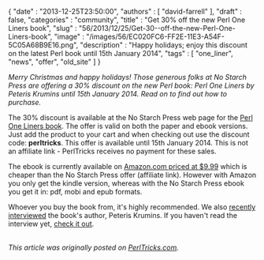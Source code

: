 {
   "date" : "2013-12-25T23:50:00",
   "authors" : [
      "david-farrell"
   ],
   "draft" : false,
   "categories" : "community",
   "title" : "Get 30% off the new Perl One Liners book",
   "slug" : "56/2013/12/25/Get-30--off-the-new-Perl-One-Liners-book",
   "image" : "/images/56/EC020FC6-FF2E-11E3-A54F-5C05A68B9E16.png",
   "description" : "Happy holidays; enjoy this discount on the latest Perl book until 15th January 2014",
   "tags" : [
      "one_liner",
      "news",
      "offer",
      "old_site"
   ]
}


*Merry Christmas and happy holidays! Those generous folks at No Starch Press are offering a 30% discount on the new Perl book: Perl One Liners by Peteris Krumins until 15th January 2014. Read on to find out how to purchase.*

The 30% discount is available at the No Starch Press web page for the [Perl One Liners book](http://www.nostarch.com/perloneliners). The offer is valid on both the paper and ebook versions. Just add the product to your cart and when checking out use the discount code: **perltricks**. This offer is available until 15th January 2014. This is not an affiliate link - PerlTricks receives no payment for these sales.

The ebook is currently available on [Amazon.com priced at $9.99](http://www.amazon.com/gp/product/B00GS9BZLU/ref=as_li_qf_sp_asin_tl?ie=UTF8&camp=1789&creative=9325&creativeASIN=B00GS9BZLU&linkCode=as2&tag=perltrickscom-20) which is cheaper than the No Starch Press offer (affiliate link). However with Amazon you only get the kindle version, whereas with the No Starch Press ebook you get it in: pdf, mobi and epub formats.

Whoever you buy the book from, it's highly recommended. We also [recently interviewed](http://perltricks.com/article/54/2013/12/18/An-interview-with-Peteris-Krumins) the book's author, Peteris Krumins. If you haven't read the interview yet, [check it out](http://perltricks.com/article/54/2013/12/18/An-interview-with-Peteris-Krumins).

\
*This article was originally posted on [PerlTricks.com](http://perltricks.com).*
